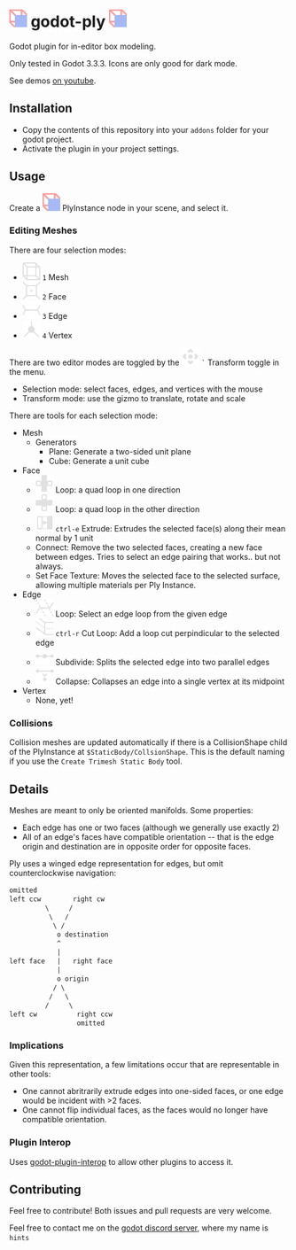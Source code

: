 # ![icon](./icons/plugin.svg) godot-ply ![icon](./icons/plugin.svg)
Godot plugin for in-editor box modeling.

Only tested in Godot 3.3.3. Icons are only good for dark mode.

See demos [on youtube](https://www.youtube.com/channel/UCf1IV6ABf3a4nW1wEyPwmMQ).

## Installation
- Copy the contents of this repository into your `addons` folder for your godot project.
- Activate the plugin in your project settings.

## Usage
Create a ![nodeicon](./icons/plugin.svg) PlyInstance node in your scene, and select it.

### Editing Meshes
There are four selection modes:
- ![meshicon](./icons/select_mesh.svg) ` 1 ` Mesh
- ![faceicon](./icons/select_face.svg) ` 2 ` Face
- ![edgeicon](./icons/select_edge.svg) ` 3 ` Edge
- ![vertexicon](./icons/select_vertex.svg) ` 4 ` Vertex

There are two editor modes are toggled by the ![transformicon](./icons/icon_tool_move.svg) `` ` `` Transform toggle in the menu.
- Selection mode: select faces, edges, and vertices with the mouse
- Transform mode: use the gizmo to translate, rotate and scale

There are tools for each selection mode:
- Mesh
    - Generators
        - Plane: Generate a two-sided unit plane
        - Cube: Generate a unit cube
- Face
    - ![loopicon1](./icons/face_loop.svg) Loop: a quad loop in one direction
    - ![loopicon2](./icons/face_loop_2.svg) Loop: a quad loop in the other direction
    - ![extrudeicon](./icons/extrude_face.svg) ` ctrl-e ` Extrude: Extrudes the selected face(s) along their mean normal by 1 unit
    - Connect: Remove the two selected faces, creating a new face between edges. Tries to select an edge pairing that works.. but not always.
    - Set Face Texture: Moves the selected face to the selected surface, allowing multiple materials per Ply Instance.
- Edge
    - ![loopicon](./icons/edge_select_loop.svg) Loop: Select an edge loop from the given edge
    - ![loopcuticon](./icons/loop_cut.svg) ` ctrl-r ` Cut Loop: Add a loop cut perpindicular to the selected edge
    - ![subdivideicon](./icons/edge_subdivide.svg) Subdivide: Splits the selected edge into two parallel edges
    - ![collapseicon](./icons/edge_collapse.svg) Collapse: Collapses an edge into a single vertex at its midpoint
- Vertex
    - None, yet!

### Collisions
Collision meshes are updated automatically if there is a CollisionShape child of the PlyInstance at `$StaticBody/CollsionShape`. This is the default naming if you use the `Create Trimesh Static Body` tool.

## Details
Meshes are meant to only be oriented manifolds. Some properties:
- Each edge has one or two faces (although we generally use exactly 2)
- All of an edge's faces have compatible orientation -- that is the edge origin and destination are in opposite order for opposite faces.

Ply uses a winged edge representation for edges, but omit counterclockwise navigation:
```
omitted
left ccw        right cw
         \     /
          \   /
           \ /
            o destination
            ^
            |
left face   |   right face
            |
            o origin
           / \
          /   \
         /     \
left cw          right ccw
                 omitted
```

### Implications
Given this representation, a few limitations occur that are representable in other tools:
- One cannot abritrarily extrude edges into one-sided faces, or one edge would be incident with >2 faces.
- One cannot flip individual faces, as the faces would no longer have compatible orientation.

### Plugin Interop
Uses [godot-plugin-interop](https://github.com/jarneson/godot-plugin-interop) to allow other plugins to access it.

## Contributing

Feel free to contribute! Both issues and pull requests are very welcome.

Feel free to contact me on the [godot discord server](https://discord.gg/4JBkykG), where my name is `hints`
